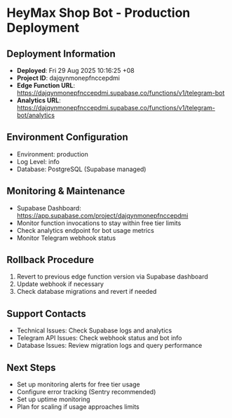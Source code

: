 # HeyMax Shop Bot - Production Deployment

## Deployment Information

- **Deployed**: Fri 29 Aug 2025 10:16:25 +08
- **Project ID**: dajqynmonepfnccepdmi
- **Edge Function URL**:
  https://dajqynmonepfnccepdmi.supabase.co/functions/v1/telegram-bot
- **Analytics URL**:
  https://dajqynmonepfnccepdmi.supabase.co/functions/v1/telegram-bot/analytics

## Environment Configuration

- Environment: production
- Log Level: info
- Database: PostgreSQL (Supabase managed)

## Monitoring & Maintenance

- Supabase Dashboard: https://app.supabase.com/project/dajqynmonepfnccepdmi
- Monitor function invocations to stay within free tier limits
- Check analytics endpoint for bot usage metrics
- Monitor Telegram webhook status

## Rollback Procedure

1. Revert to previous edge function version via Supabase dashboard
2. Update webhook if necessary
3. Check database migrations and revert if needed

## Support Contacts

- Technical Issues: Check Supabase logs and analytics
- Telegram API Issues: Check webhook status and bot info
- Database Issues: Review migration logs and query performance

## Next Steps

- Set up monitoring alerts for free tier usage
- Configure error tracking (Sentry recommended)
- Set up uptime monitoring
- Plan for scaling if usage approaches limits
